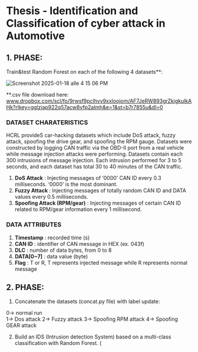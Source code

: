 # Thesis - Identification and Classification of cyber attack in Automotive

## 1. PHASE:

Train&test Random Forest on each of the following 4 datasets**:

![Screenshot 2025-01-18 alle 4 15 06 PM](https://github.com/user-attachments/assets/fdd8b96c-0f9a-45d1-86af-4aa869bb0a13)

**.csv file download here:  
www.dropbox.com/scl/fo/9rwsf9pclhvv9xxloojom/AF7JeRW893grZkigkulkAHk?rlkey=gglzjap922q57acw8vfp2almh&e=1&st=b7r7855u&dl=0

### DATASET CHARATERISTICS
HCRL provideS car-hacking datasets which include DoS attack, fuzzy attack, spoofing the drive gear, and spoofing the RPM gauge. Datasets were constructed by logging CAN traffic via the OBD-II port from a 
real vehicle while message injection attacks were performing. Datasets contain each 300 intrusions of message injection. Each intrusion performed for 3 to 5 seconds, and each dataset has total 30 to 40 
minutes of the CAN traffic.

1.    **DoS Attack** : Injecting messages of ‘0000’ CAN ID every 0.3 milliseconds. ‘0000’ is the most dominant.
2.    **Fuzzy Attack** : Injecting messages of totally random CAN ID and DATA values every 0.5 milliseconds.
3.    **Spoofing Attack (RPM/gear)** : Injecting messages of certain CAN ID related to RPM/gear information every 1 millisecond.


### DATA ATTRIBUTES
1.    **Timestamp** : recorded time (s)
2.    **CAN ID** : identifier of CAN message in HEX (ex. 043f)
3.    **DLC** : number of data bytes, from 0 to 8
4.    **DATA[0~7]** : data value (byte)
5.    **Flag** : T or R, T represents injected message while R represents normal message





## 2. PHASE:
   
1. Concatenate the datasets (concat.py file) with label update:

0-> normal run   
1-> Dos attack
2-> Fuzzy attack
3-> Spoofing RPM attack
4-> Spoofing GEAR attack

2. Build an IDS (Intrusion detection System) based on a multi-class classification with Random Forest. (


